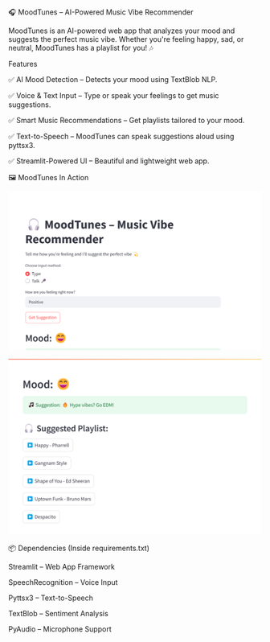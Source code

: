 🎧 MoodTunes – AI-Powered Music Vibe Recommender

MoodTunes is an AI-powered web app that analyzes your mood and suggests the perfect music vibe. Whether you're feeling happy, sad, or neutral, MoodTunes has a playlist for you! 🎶

Features

✅ AI Mood Detection – Detects your mood using TextBlob NLP.

✅ Voice & Text Input – Type or speak your feelings to get music suggestions.

✅ Smart Music Recommendations – Get playlists tailored to your mood.

✅ Text-to-Speech – MoodTunes can speak suggestions aloud using pyttsx3.

✅ Streamlit-Powered UI – Beautiful and lightweight web app.

🖼️ MoodTunes In Action

![MoodTunes Screenshot](https://github.com/D562-jain/MoodTunes-AI-Powered-Music-Vibe-Recommender/blob/main/screenshot1.png)

![MoodTunes Screenshot](https://github.com/D562-jain/MoodTunes-AI-Powered-Music-Vibe-Recommender/blob/main/Screenshot2.png)


📦 Dependencies (Inside requirements.txt)

Streamlit – Web App Framework

SpeechRecognition – Voice Input

Pyttsx3 – Text-to-Speech

TextBlob – Sentiment Analysis

PyAudio – Microphone Support
